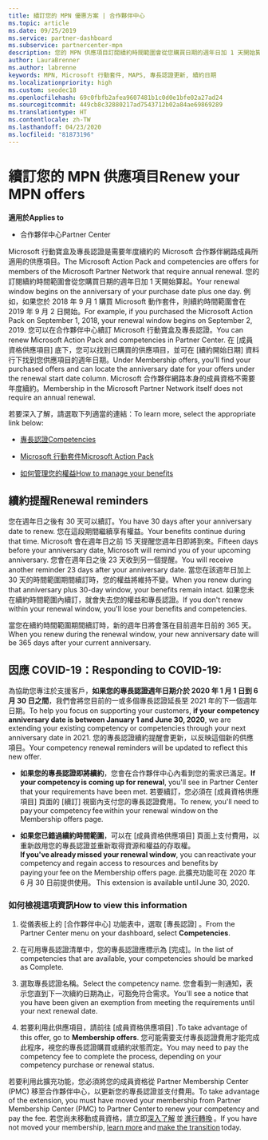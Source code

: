 ```yaml
---
title: 續訂您的 MPN 優惠方案 | 合作夥伴中心
ms.topic: article
ms.date: 09/25/2019
ms.service: partner-dashboard
ms.subservice: partnercenter-mpn
description: 您的 MPN 供應項目訂閱續約時間範圍會從您購買日期的週年日加 1 天開始算起。
author: LauraBrenner
ms.author: labrenne
keywords: MPN, Microsoft 行動套件, MAPS, 專長認證更新, 續約日期
ms.localizationpriority: high
ms.custom: seodec18
ms.openlocfilehash: 69c0fbfb2afea9607481b1c0d0e1bfe02a27ad24
ms.sourcegitcommit: 449cb8c32880217ad7543712b02a84ae69869289
ms.translationtype: HT
ms.contentlocale: zh-TW
ms.lasthandoff: 04/23/2020
ms.locfileid: "81873196"
---
```

# <a name="renew-your-mpn-offers"></a><span data-ttu-id="18b61-104">續訂您的 MPN 供應項目</span><span class="sxs-lookup"><span data-stu-id="18b61-104">Renew your MPN offers</span></span>

<span data-ttu-id="18b61-105">**適用於**</span><span class="sxs-lookup"><span data-stu-id="18b61-105">**Applies to**</span></span>

- <span data-ttu-id="18b61-106">合作夥伴中心</span><span class="sxs-lookup"><span data-stu-id="18b61-106">Partner Center</span></span>

<span data-ttu-id="18b61-107">Microsoft 行動寶盒及專長認證是需要年度續約的 Microsoft 合作夥伴網路成員所適用的供應項目。</span><span class="sxs-lookup"><span data-stu-id="18b61-107">The Microsoft Action Pack and competencies are offers for members of the Microsoft Partner Network that require annual renewal.</span></span> <span data-ttu-id="18b61-108">您的訂閱續約時間範圍會從您購買日期的週年日加 1 天開始算起。</span><span class="sxs-lookup"><span data-stu-id="18b61-108">Your renewal window begins on the anniversary of your purchase date plus one day.</span></span> <span data-ttu-id="18b61-109">例如，如果您於 2018 年 9 月 1 購買 Microsoft 動作套件，則續約時間範圍會在 2019 年 9 月 2 日開始。</span><span class="sxs-lookup"><span data-stu-id="18b61-109">For example, if you purchased the Microsoft Action Pack on September 1, 2018, your renewal window begins on September 2, 2019.</span></span> <span data-ttu-id="18b61-110">您可以在合作夥伴中心續訂 Microsoft 行動寶盒及專長認證。</span><span class="sxs-lookup"><span data-stu-id="18b61-110">You can renew Microsoft Action Pack and competencies in Partner Center.</span></span> <span data-ttu-id="18b61-111">在 [成員資格供應項目] 底下，您可以找到已購買的供應項目，並可在 [續約開始日期] 資料行下找到您供應項目的週年日期。</span><span class="sxs-lookup"><span data-stu-id="18b61-111">Under Membership offers, you'll find your purchased offers and can locate the anniversary date for your offers under the renewal start date column.</span></span> <span data-ttu-id="18b61-112">Microsoft 合作夥伴網路本身的成員資格不需要年度續約。</span><span class="sxs-lookup"><span data-stu-id="18b61-112">Membership in the Microsoft Partner Network itself does not require an annual renewal.</span></span> 

<span data-ttu-id="18b61-113">若要深入了解，請選取下列適當的連結：</span><span class="sxs-lookup"><span data-stu-id="18b61-113">To learn more, select the appropriate link below:</span></span> 

-    [<span data-ttu-id="18b61-114">專長認證</span><span class="sxs-lookup"><span data-stu-id="18b61-114">Competencies</span></span>](learn-about-competencies.md)
    
-    [<span data-ttu-id="18b61-115">Microsoft 行動套件</span><span class="sxs-lookup"><span data-stu-id="18b61-115">Microsoft Action Pack</span></span>](mpn-get-action-pack.md)

-    [<span data-ttu-id="18b61-116">如何管理您的權益</span><span class="sxs-lookup"><span data-stu-id="18b61-116">How to manage your benefits</span></span>](manage-your-partner-network-benefits.md)

## <a name="renewal-reminders"></a><span data-ttu-id="18b61-117">續約提醒</span><span class="sxs-lookup"><span data-stu-id="18b61-117">Renewal reminders</span></span> 

<span data-ttu-id="18b61-118">您在週年日之後有 30 天可以續訂。</span><span class="sxs-lookup"><span data-stu-id="18b61-118">You have 30 days after your anniversary date to renew.</span></span> <span data-ttu-id="18b61-119">您在這段期間繼續享有權益。</span><span class="sxs-lookup"><span data-stu-id="18b61-119">Your benefits continue during that time.</span></span> <span data-ttu-id="18b61-120">Microsoft 會在週年日之前 15 天提醒您週年日即將到來。</span><span class="sxs-lookup"><span data-stu-id="18b61-120">Fifteen days before your anniversary date, Microsoft will remind you of your upcoming anniversary.</span></span> <span data-ttu-id="18b61-121">您會在週年日之後 23 天收到另一個提醒。</span><span class="sxs-lookup"><span data-stu-id="18b61-121">You will receive another reminder 23 days after your anniversary date.</span></span> <span data-ttu-id="18b61-122">當您在該週年日加上 30 天的時間範圍期間續訂時，您的權益將維持不變。</span><span class="sxs-lookup"><span data-stu-id="18b61-122">When you renew during that anniversary plus 30-day window, your benefits remain intact.</span></span> <span data-ttu-id="18b61-123">如果您未在續約時間範圍內續訂，就會失去您的權益和專長認證。</span><span class="sxs-lookup"><span data-stu-id="18b61-123">If you don't renew within your renewal window, you'll lose your benefits and competencies.</span></span> 

<span data-ttu-id="18b61-124">當您在續約時間範圍期間續訂時，新的週年日將會落在目前週年日前的 365 天。</span><span class="sxs-lookup"><span data-stu-id="18b61-124">When you renew during the renewal window, your new anniversary date will be 365 days after your current anniversary.</span></span> 

## <a name="responding-to-covid-19"></a><span data-ttu-id="18b61-125">因應 COVID-19：</span><span class="sxs-lookup"><span data-stu-id="18b61-125">Responding to COVID-19:</span></span> 

<span data-ttu-id="18b61-126">為協助您專注於支援客戶，**如果您的專長認證週年日期介於 2020 年 1 月 1 日到 6 月 30 日之間**，我們會將您目前的一或多個專長認證延長至 2021 年的下一個週年日期。</span><span class="sxs-lookup"><span data-stu-id="18b61-126">To help you focus on supporting your customers, **if your competency anniversary date is between January 1 and June 30, 2020**, we are extending your existing competency or competencies through your next anniversary date in 2021.</span></span> <span data-ttu-id="18b61-127">您的專長認證續約提醒會更新，以反映這個新的供應項目。</span><span class="sxs-lookup"><span data-stu-id="18b61-127">Your competency renewal reminders will be updated to reflect this new offer.</span></span> 

-    <span data-ttu-id="18b61-128">**如果您的專長認證即將續約**，您會在合作夥伴中心內看到您的需求已滿足。</span><span class="sxs-lookup"><span data-stu-id="18b61-128">**If your competency is coming up for renewal**, you'll see in Partner Center that your requirements have been met.</span></span> <span data-ttu-id="18b61-129">若要續訂，您必須在 [成員資格供應項目] 頁面的 [續訂] 視窗內支付您的專長認證費用。</span><span class="sxs-lookup"><span data-stu-id="18b61-129">To renew, you'll need to pay your competency fee within your renewal window on the Membership offers page.</span></span> 

-    <span data-ttu-id="18b61-130">**如果您已錯過續約時間範圍**，可以在 [成員資格供應項目] 頁面上支付費用，以重新啟用您的專長認證並重新取得資源和權益的存取權。</span><span class="sxs-lookup"><span data-stu-id="18b61-130">**If you've already missed your renewal window**, you can reactivate your competency and regain access to resources and benefits by paying your fee on the Membership offers page.</span></span><span data-ttu-id="18b61-131"> 此擴充功能可在 2020 年 6 月 30 日前提供使用。</span><span class="sxs-lookup"><span data-stu-id="18b61-131"> This extension is available until June 30, 2020.</span></span>   

### <a name="how-to-view-this-information"></a><span data-ttu-id="18b61-132">如何檢視這項資訊</span><span class="sxs-lookup"><span data-stu-id="18b61-132">How to view this information</span></span>

1.    <span data-ttu-id="18b61-133">從儀表板上的 [合作夥伴中心] 功能表中，選取 [專長認證]  。</span><span class="sxs-lookup"><span data-stu-id="18b61-133">From the Partner Center menu on your dashboard, select **Competencies**.</span></span>  

2.    <span data-ttu-id="18b61-134">在可用專長認證清單中，您的專長認證應標示為 [完成]。</span><span class="sxs-lookup"><span data-stu-id="18b61-134">In the list of competencies that are available, your competencies should be marked as Complete.</span></span>  

3.    <span data-ttu-id="18b61-135">選取專長認證名稱。</span><span class="sxs-lookup"><span data-stu-id="18b61-135">Select the competency name.</span></span> <span data-ttu-id="18b61-136">您會看到一則通知，表示您直到下一次續約日期為止，可豁免符合需求。</span><span class="sxs-lookup"><span data-stu-id="18b61-136">You'll see a notice that you have been given an exemption from meeting the requirements until your next renewal date.</span></span>   

4.    <span data-ttu-id="18b61-137">若要利用此供應項目，請前往 [成員資格供應項目]  .</span><span class="sxs-lookup"><span data-stu-id="18b61-137">To take advantage of this offer, go to **Membership offers**.</span></span> <span data-ttu-id="18b61-138">您可能需要支付專長認證費用才能完成此程序，視您的專長認證購買或續約狀態而定。</span><span class="sxs-lookup"><span data-stu-id="18b61-138">You may need to pay the competency fee to complete the process, depending on your competency purchase or renewal status.</span></span> 

<span data-ttu-id="18b61-139">若要利用此擴充功能，您必須將您的成員資格從 Partner Membership Center (PMC) 移至合作夥伴中心，以更新您的專長認證並支付費用。</span><span class="sxs-lookup"><span data-stu-id="18b61-139">To take advantage of the extension, you must have moved your membership from Partner Membership Center (PMC) to Partner Center to renew your competency and pay the fee.</span></span> <span data-ttu-id="18b61-140">若您尚未移動成員資格，請立即[深入了解](prepare-pmc-pc-migration.md) 並 [進行轉換](https://partners.microsoft.com/partnerprogram/Welcome.aspx) 。</span><span class="sxs-lookup"><span data-stu-id="18b61-140">If you have not moved your membership, [learn more](prepare-pmc-pc-migration.md) and [make the transition](https://partners.microsoft.com/partnerprogram/Welcome.aspx) today.</span></span>  
